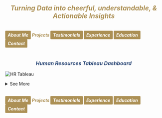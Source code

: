 ## ***<center><span style="color:#ac9055">Turning Data into cheerful, understandable, & Actionable Insights</span></center>***
<br>
<strong><em>
<a href="https://hend-a-ghafour.github.io" style="display:inline-block; padding:5px 8px; color:white; background-color:#ac9055; text-align:center; text-decoration:none; border-radius:2px;"> About Me </a>
<span style="color:#ac9055"> Projects </span>
<a href="https://hend-a-ghafour.github.io/Testimonials" style="display:inline-block; padding:5px 8px; color:white; background-color:#ac9055; text-align:center; text-decoration:none; border-radius:2px;"> Testimonials </a>
<a href="https://hend-a-ghafour.github.io/Experience" style="display:inline-block; padding:5px 8px; color:white; background-color:#ac9055; text-align:center; text-decoration:none; border-radius:2px;"> Experience </a>
<a href="https://hend-a-ghafour.github.io/Certifications" style="display:inline-block; padding:5px 8px; color:white; background-color:#ac9055; text-align:center; text-decoration:none; border-radius:2px;"> Education </a>
<a href="https://hend-a-ghafour.github.io/Contact" style="display:inline-block; padding:5px 8px; color:white; background-color:#ac9055; text-align:center; text-decoration:none; border-radius:2px;"> Contact </a>
</em></strong>
<br><br>

### ***<center><span style="color:#284574"> Human Resources Tableau Dashboard</span></center>***
![HR Tableau](https://hend-a-ghafour.github.io/Media/HR.jpg)
<details>
  <summary>See More</summary>
  
#### _<span style="color:#ac9055"> Overview: </span>_
<center> Created a comprehensive Tableau dashboard to analyze employee data, gaining insights into workforce aspects, including demographics, hiring and termination trends, and salary distributions. This analysis aimed to understand employee characteristics, department-specific trends, and performance evaluations to drive data-informed decisions.</center> <br><br>

#### _<span style="color:#ac9055"> Tools & Techniques </span>_
<em><strong><span style="color:#808080"> Tableau </span></strong></em> for calculations, data visualization and interactive dashboards.
<br><br>

#### _<span style="color:#ac9055"> Roles & Responsibilities </span>_
  - ***<span style="color:#808080">Data Cleaning:</span>*** <br> Verified data types, identified null values, and inspected unique entries, such as detecting nulls in the 'termdate' column indicating non-terminated employees.<br>
  - ***<span style="color:#808080">Visualization:</span>*** <br> Selected the most appropriate charts for effective data presentation and created a comprehensive employee information table.
![HR Employee Details](https://hend-a-ghafour.github.io/Media/HR-Emp-Details.jpg)<br>
  - ***<span style="color:#808080">Analysis:</span>*** <br> Conducted statistical analysis to identify trends in hiring, terminations, and salary distributions.<br><br>
  
#### _<span style="color:#ac9055"> Challenges Faced </span>_
  - ***<span style="color:#808080">Data Gaps:</span>*** <br> Identified missing values in critical fields, requiring strategies for accurate interpretation.<br>
  - ***<span style="color:#808080">Complex Relationships:</span>*** <br> Analyzed complex relationships between hiring, terminations, and department-level trends.<br>
  - ***<span style="color:#808080">Data Standardization:</span>*** <br> Needed to verify data consistency across branches and departments for accurate insights.<br><br>
  
#### _<span style="color:#ac9055"> Achievements </span>_
  - ***<span style="color:#808080">Employee Analysis:</span>*** <br> Total employee count reached 8,950 (7,984 active, 966 terminated).<br>
  - ***<span style="color:#808080">Hiring Trends:</span>*** <br> Noted peak hiring in 2017 with 1,560 new employees, while 2021 experienced the lowest hiring rate with 382 hires.<br>
  - ***<span style="color:#808080">Termination Analysis:</span>*** <br> Found that 2023 had the highest terminations, with 174 employees (18% of total terminations), predominantly in the Operations department.<br>
  - ***<span style="color:#808080">Departmental Insights:</span>*** <br> Operations had the highest activity, with 30% of both active and terminated employees, suggesting high turnover.<br>
  - ***<span style="color:#808080">Geographical Distribution:</span>*** <br> 70% of employees were based at HQ in New York, which also had a higher termination rate.<br>
  - ***<span style="color:#808080">Gender Analysis:</span>*** <br> Gender distribution was slightly male-dominated (54%), with a balanced termination rate (11% each for males and females).<br>
  - ***<span style="color:#808080">Educational Trends</span>*** <br> Identified that bachelor’s degree holders formed the largest employee group (61%) with noticeable termination disparities among educational levels.<br><br>
  
#### _<span style="color:#ac9055"> Insights </span>_
  - ***<span style="color:#808080">Hiring & Termination Trends:</span>*** <br> The Operations department’s turnover was high, and New York HQ showed the highest activity, with a considerable termination rate.<br>
  - ***<span style="color:#808080">Gender & Education Dynamics:</span>*** <br> Gender imbalances were observed in specific educational categories, with a higher termination rate among female high school graduates and male PhD holders.<br>
  - ***<span style="color:#808080">Performance Ratings:</span>*** <br> Educational level affected performance ratings, with high school graduates more often rated "Needs Improvement," while PhD holders frequently achieved "Excellent" ratings.<br>
  - ***<span style="color:#808080">Salary Disparities:</span>*** <br> Significant gender-based salary disparities were observed, particularly among bachelor’s and PhD holders.<br><br>
  
#### _<span style="color:#ac9055"> Future Application </span>_
  - ***<span style="color:#808080">Workforce Planning:</span>*** <br> Explore hiring and termination trends to optimize staffing and reduce turnover in high-activity departments like Operations.<br>
  - ***<span style="color:#808080">Turnover Analysis:</span>*** <br> Conduct a deeper analysis of the reasons behind turnover patterns, especially in specific positions and departments.<br>
  - ***<span style="color:#808080">Gender & Education Balance:</span>*** <br> Investigate gender disparities in salary and termination rates to promote equity.<br>
  - ***<span style="color:#808080">Performance-Based Retention:</span>*** <br> Reevaluate performance rating criteria and termination practices to ensure fair and consistent employee assessments.<br>
  - ***<span style="color:#808080">Compensation Strategy:</span>*** <br> Research if salary differences are consistent over time and explore whether performance and experience are accurately reflected in the company’s pay structure.

</details>




<br>
    
<strong><em>
<a href="https://hend-a-ghafour.github.io" style="display:inline-block; padding:5px 8px; color:white; background-color:#ac9055; text-align:center; text-decoration:none; border-radius:2px;"> About Me </a>
<span style="color:#ac9055"> Projects </span>
<a href="https://hend-a-ghafour.github.io/Testimonials" style="display:inline-block; padding:5px 8px; color:white; background-color:#ac9055; text-align:center; text-decoration:none; border-radius:2px;"> Testimonials </a>
<a href="https://hend-a-ghafour.github.io/Experience" style="display:inline-block; padding:5px 8px; color:white; background-color:#ac9055; text-align:center; text-decoration:none; border-radius:2px;"> Experience </a>
<a href="https://hend-a-ghafour.github.io/Certifications" style="display:inline-block; padding:5px 8px; color:white; background-color:#ac9055; text-align:center; text-decoration:none; border-radius:2px;"> Education </a>
<a href="https://hend-a-ghafour.github.io/Contact" style="display:inline-block; padding:5px 8px; color:white; background-color:#ac9055; text-align:center; text-decoration:none; border-radius:2px;"> Contact </a>
</em></strong>
